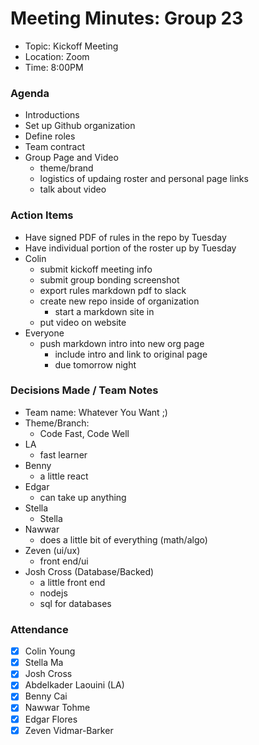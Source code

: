 # Meeting Minutes: Group 23
- Topic: Kickoff Meeting
- Location: Zoom
- Time: 8:00PM

### Agenda
- Introductions
- Set up Github organization
- Define roles
- Team contract
- Group Page and Video
    - theme/brand
    - logistics of updaing roster and personal page links
    - talk about video

### Action Items
- Have signed PDF of rules in the repo by Tuesday 
- Have individual portion of the roster up by Tuesday 
- Colin
    - submit kickoff meeting info
    - submit group bonding screenshot
    - export rules markdown pdf to slack
    - create new repo inside of organization
        - start a markdown site in
    - put video on website
- Everyone
    - push markdown intro into new org page
        - include intro and link to original page
        - due tomorrow night


### Decisions Made / Team Notes
- Team name: Whatever You Want ;)
- Theme/Branch: 
    - Code Fast, Code Well
- LA
    - fast learner
- Benny 
    - a little react
- Edgar 
    - can take up anything
- Stella
    - Stella
- Nawwar
    - does a little bit of everything (math/algo)
- Zeven (ui/ux)
    - front end/ui
- Josh Cross (Database/Backed)
    - a little front end
    - nodejs
    - sql for databases
  

### Attendance
- [X] Colin Young
- [X] Stella Ma
- [X] Josh Cross
- [X] Abdelkader Laouini (LA)
- [X] Benny Cai
- [X] Nawwar Tohme
- [X] Edgar Flores
- [X] Zeven Vidmar-Barker

